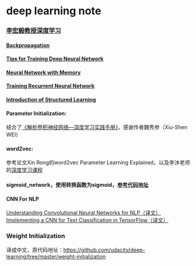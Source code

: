 # deep learning note

### [李宏毅教授深度学习](http://speech.ee.ntu.edu.tw/~tlkagk/courses_MLSD15_2.html '课程地址')

#### [Backpropagation](http://speech.ee.ntu.edu.tw/~tlkagk/courses/MLDS_2015_2/Lecture/DNN%20backprop.ecm.mp4/index.html '反向传播')

#### [Tips for Training Deep Neural Network](http://speech.ee.ntu.edu.tw/~tlkagk/courses/MLDS_2015_2/Lecture/Deep%20More%20(v2).ecm.mp4/index.html '训练神经网络的提示')

#### [Neural Network with Memory](http://speech.ee.ntu.edu.tw/~tlkagk/courses/MLDS_2015_2/Lecture/RNN%20(v4).ecm.mp4/index.html '记忆神经网络')

#### [Training Recurrent Neural Network](http://speech.ee.ntu.edu.tw/~tlkagk/courses/MLDS_2015_2/Lecture/RNN%20training%20(v6).ecm.mp4/index.html '训练循环神经网络')

#### [Introduction of Structured Learning](http://speech.ee.ntu.edu.tw/~tlkagk/courses/MLDS_2015_2/Lecture/Structured%20Introduction%20(v2).ecm.mp4/index.html '结构化学习介绍')

#### Parameter Initialization:
结合了[《解析卷积神经网络—深度学习实践手册》](http://lamda.nju.edu.cn/weixs/book/CNN_book.html '解析卷积神经网络—深度学习实践手册')，感谢作者魏秀参（Xiu-Shen WEI）

#### word2vec: 
参考论文Xin Rong的word2vec Parameter Learning Explained，以及李沐老师的[深度学习课程](http://zh.gluon.ai/chapter_natural-language-processing/index.html '李沐深度学习课程')

#### sigmoid_network，使用转换函数为sigmoid，[参考代码地址](https://github.com/mnielsen/neural-networks-and-deep-learning)

#### CNN For NLP
[Understanding Convolutional Neural Networks for NLP（译文）](http://www.wildml.com/2015/11/understanding-convolutional-neural-networks-for-nlp/ '原文地址')<br />
[Implementing a CNN for Text Classification in TensorFlow（译文）](http://www.wildml.com/2015/12/implementing-a-cnn-for-text-classification-in-tensorflow/ '原文地址')

### Weight Initialization
译成中文，原代码地址：https://github.com/udacity/deep-learning/tree/master/weight-initialization 
